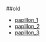 ##old

* [papillon_1](./DSAA1/insectes/papillon_1.html)
* [papillon_2](./DSAA1/insectes/papillon_2.html)
* [papillon_3](./DSAA1/insectes/papillon_3.html) 
